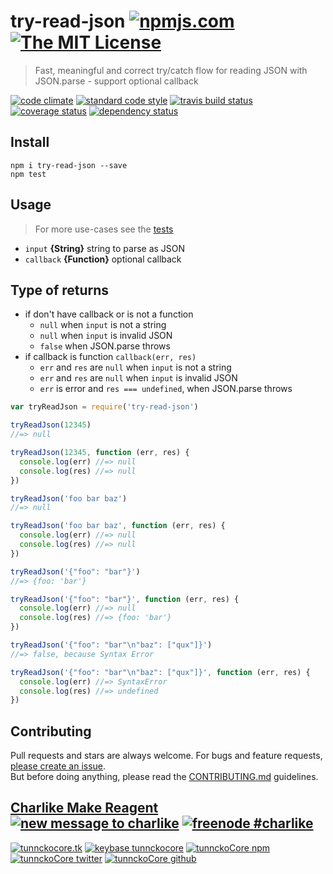 # try-read-json [![npmjs.com][npmjs-img]][npmjs-url] [![The MIT License][license-img]][license-url] 

> Fast, meaningful and correct try/catch flow for reading JSON with JSON.parse - support optional callback

[![code climate][codeclimate-img]][codeclimate-url] [![standard code style][standard-img]][standard-url] [![travis build status][travis-img]][travis-url] [![coverage status][coveralls-img]][coveralls-url] [![dependency status][david-img]][david-url]


## Install
```
npm i try-read-json --save
npm test
```


## Usage
> For more use-cases see the [tests](./test.js)

- `input` **{String}** string to parse as JSON
- `callback` **{Function}** optional callback

## Type of returns
- if don't have callback or is not a function
  + `null` when `input` is not a string
  + `null` when `input` is invalid JSON
  + `false` when JSON.parse throws
- if callback is function `callback(err, res)`
  + `err` and `res` are `null` when `input` is not a string
  + `err` and `res` are `null` when `input` is invalid JSON
  + `err` is error and `res === undefined`, when JSON.parse throws

```js
var tryReadJson = require('try-read-json')

tryReadJson(12345)
//=> null

tryReadJson(12345, function (err, res) {
  console.log(err) //=> null
  console.log(res) //=> null
})

tryReadJson('foo bar baz')
//=> null

tryReadJson('foo bar baz', function (err, res) {
  console.log(err) //=> null
  console.log(res) //=> null
})

tryReadJson('{"foo": "bar"}')
//=> {foo: 'bar'}

tryReadJson('{"foo": "bar"}', function (err, res) {
  console.log(err) //=> null
  console.log(res) //=> {foo: 'bar'}
})

tryReadJson('{"foo": "bar"\n"baz": ["qux"]}')
//=> false, because Syntax Error

tryReadJson('{"foo": "bar"\n"baz": ["qux"]}', function (err, res) {
  console.log(err) //=> SyntaxError
  console.log(res) //=> undefined
})
```


## Contributing

Pull requests and stars are always welcome. For bugs and feature requests, [please create an issue](https://github.com/tunnckoCore/try-read-json/issues/new).  
But before doing anything, please read the [CONTRIBUTING.md](./CONTRIBUTING.md) guidelines.


## [Charlike Make Reagent](http://j.mp/1stW47C) [![new message to charlike][new-message-img]][new-message-url] [![freenode #charlike][freenode-img]][freenode-url]

[![tunnckocore.tk][author-www-img]][author-www-url] [![keybase tunnckocore][keybase-img]][keybase-url] [![tunnckoCore npm][author-npm-img]][author-npm-url] [![tunnckoCore twitter][author-twitter-img]][author-twitter-url] [![tunnckoCore github][author-github-img]][author-github-url]


[npmjs-url]: https://www.npmjs.com/package/try-read-json
[npmjs-img]: https://img.shields.io/npm/v/try-read-json.svg?label=try-read-json

[license-url]: https://github.com/tunnckoCore/try-read-json/blob/master/LICENSE.md
[license-img]: https://img.shields.io/badge/license-MIT-blue.svg


[codeclimate-url]: https://codeclimate.com/github/tunnckoCore/try-read-json
[codeclimate-img]: https://img.shields.io/codeclimate/github/tunnckoCore/try-read-json.svg

[travis-url]: https://travis-ci.org/tunnckoCore/try-read-json
[travis-img]: https://img.shields.io/travis/tunnckoCore/try-read-json.svg

[coveralls-url]: https://coveralls.io/r/tunnckoCore/try-read-json
[coveralls-img]: https://img.shields.io/coveralls/tunnckoCore/try-read-json.svg

[david-url]: https://david-dm.org/tunnckoCore/try-read-json
[david-img]: https://img.shields.io/david/dev/tunnckoCore/try-read-json.svg

[standard-url]: https://github.com/feross/standard
[standard-img]: https://img.shields.io/badge/code%20style-standard-brightgreen.svg


[author-www-url]: http://www.tunnckocore.tk
[author-www-img]: https://img.shields.io/badge/www-tunnckocore.tk-fe7d37.svg

[keybase-url]: https://keybase.io/tunnckocore
[keybase-img]: https://img.shields.io/badge/keybase-tunnckocore-8a7967.svg

[author-npm-url]: https://www.npmjs.com/~tunnckocore
[author-npm-img]: https://img.shields.io/badge/npm-~tunnckocore-cb3837.svg

[author-twitter-url]: https://twitter.com/tunnckoCore
[author-twitter-img]: https://img.shields.io/badge/twitter-@tunnckoCore-55acee.svg

[author-github-url]: https://github.com/tunnckoCore
[author-github-img]: https://img.shields.io/badge/github-@tunnckoCore-4183c4.svg

[freenode-url]: http://webchat.freenode.net/?channels=charlike
[freenode-img]: https://img.shields.io/badge/freenode-%23charlike-5654a4.svg

[new-message-url]: https://github.com/tunnckoCore/messages
[new-message-img]: https://img.shields.io/badge/send%20me-message-green.svg
